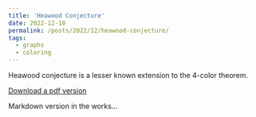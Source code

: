 ```yaml
---
title: 'Heawood Conjecture'
date: 2022-12-10
permalink: /posts/2022/12/heawood-conjecture/
tags:
  - graphs
  - coloring
---
```


Heawood conjecture is a lesser known extension to the 4-color theorem.

[Download a pdf version](/files/blog-posts/heawood-conjecture.pdf)

Markdown version in the works...